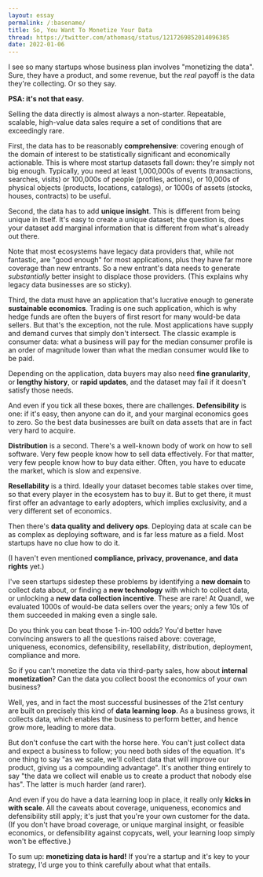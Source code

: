 ```yaml
---
layout: essay
permalink: /:basename/
title: So, You Want To Monetize Your Data
thread: https://twitter.com/athomasq/status/1217269852014096385
date: 2022-01-06
---
```


I see so many startups whose business plan involves "monetizing the data". Sure, they have a product, and some revenue, but the *real* payoff is the data they're collecting. Or so they say.

**PSA: it's not that easy.**

Selling the data directly is almost always a non-starter. Repeatable, scalable, high-value data sales require a set of conditions that are exceedingly rare. 

First, the data has to be reasonably **comprehensive**: covering enough of the domain of interest to be statistically significant and economically actionable. This is where most startup datasets fall down: they're simply not big enough. Typically, you need at least 1,000,000s of events (transactions, searches, visits) or 100,000s of people (profiles, actions), or 10,000s of physical objects (products, locations, catalogs), or 1000s of assets (stocks, houses, contracts) to be useful.

Second, the data has to add **unique insight**. This is different from being unique in itself. It's easy to create a unique dataset; the question is, does your dataset add marginal information that is different from what's already out there. 

Note that most ecosystems have legacy data providers that, while not fantastic, are "good enough" for most applications, plus they have far more coverage than new entrants. So a new entrant's data needs to generate *substantially* better insight to displace those providers. (This explains why legacy data businesses are so sticky). 

Third, the data must have an application that's lucrative enough to generate **sustainable economics**. Trading is one such application, which is why hedge funds are often the buyers of first resort for many would-be data sellers. But that's the exception, not the rule. Most applications have supply and demand curves that simply don't intersect. The classic example is consumer data: what a business will pay for the median consumer profile is an order of magnitude lower than what the median consumer would like to be paid.

Depending on the application, data buyers may also need **fine granularity**, or **lengthy history**, or **rapid updates**, and the dataset may fail if it doesn't satisfy those needs.

And even if you tick all these boxes, there are challenges. **Defensibility** is one: if it's easy, then anyone can do it, and your marginal economics goes to zero. So the best data businesses are built on data assets that are in fact very hard to acquire. 

**Distribution** is a second. There's a well-known body of work on how to sell software. Very few people know how to sell data effectively. For that matter, very few people know how to buy data either. Often, you have to educate the market, which is slow and expensive. 

**Resellability** is a third. Ideally your dataset becomes table stakes over time, so that every player in the ecosystem has to buy it. But to get there, it must first offer an advantage to early adopters, which implies exclusivity, and a very different set of economics. 

Then there's **data quality and delivery ops**. Deploying data at scale can be as complex as deploying software, and is far less mature as a field. Most startups have no clue how to do it. 

(I haven't even mentioned **compliance, privacy, provenance, and data rights** yet.)  

I've seen startups sidestep these problems by identifying a **new domain** to collect data about, or finding a **new technology** with which to collect data, or unlocking a **new data collection incentive**. These are rare!  At Quandl, we evaluated 1000s of would-be data sellers over the years; only a few 10s of them succeeded in making even a single sale. 

Do you think you can beat those 1-in-100 odds? You'd better have convincing answers to all the questions raised above: coverage, uniqueness, economics, defensibility, resellability, distribution, deployment, compliance and more. 

So if you can't monetize the data via third-party sales, how about **internal monetization**?  Can the data you collect boost the economics of your own business?

Well, yes, and in fact the most successful businesses of the 21st century are built on precisely this kind of **data learning loop**. As a business grows, it collects data, which enables the business to perform better, and hence grow more, leading to more data. 

But don't confuse the cart with the horse here. You can't just collect data and expect a business to follow; you need both sides of the equation. It's one thing to say "as we scale, we'll collect data that will improve our product, giving us a compounding advantage". It's another thing entirely to say "the data we collect will enable us to create a product that nobody else has". The latter is much harder (and rarer). 

And even if you do have a data learning loop in place, it really only **kicks in with scale**. All the caveats about coverage, uniqueness, economics and defensibility still apply; it's just that you're your own customer for the data. (If you don't have broad coverage, or unique marginal insight, or feasible economics, or defensibility against copycats, well, your learning loop simply won't be effective.)

To sum up: **monetizing data is hard!** If you're a startup and it's key to your strategy, I'd urge you to think carefully about what that entails.
 
<br/>
<br/>
<br/>
